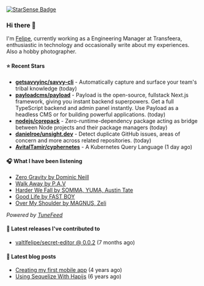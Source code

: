 <a href="https://starsense.app/developer-types" target="_blank"><img src="https://starsense.app/api/badge/?user=valtlfelipe" alt="StarSense Badge"></a>

### Hi there 👋

I'm [Felipe](https://felipevm.com), currently working as a Engineering Manager at Transfeera, enthusiastic in technology and occasionally write about my experiences. Also a hobby photographer.

#### ⭐ Recent Stars
- **[getsavvyinc/savvy-cli](https://github.com/getsavvyinc/savvy-cli)** - Automatically capture and surface your team&#39;s tribal knowledge (today)
- **[payloadcms/payload](https://github.com/payloadcms/payload)** - Payload is the open-source, fullstack Next.js framework, giving you instant backend superpowers. Get a full TypeScript backend and admin panel instantly. Use Payload as a headless CMS or for building powerful applications. (today)
- **[nodejs/corepack](https://github.com/nodejs/corepack)** - Zero-runtime-dependency package acting as bridge between Node projects and their package managers (today)
- **[danielroe/unsight.dev](https://github.com/danielroe/unsight.dev)** - Detect duplicate GitHub issues, areas of concern and more across related repositories. (today)
- **[AvitalTamir/cyphernetes](https://github.com/AvitalTamir/cyphernetes)** - A Kubernetes Query Language (1 day ago)

#### 🎧 What I have been listening
- [Zero Gravity by Dominic Neill](https://open.spotify.com/track/4JRfQNcKrWe9rAuE2e2E0N)
- [Walk Away by P.A.V](https://open.spotify.com/track/4nzZYDgs2sOA2DLDpyO1Ui)
- [Harder We Fall by SOMMA, YUMA, Austin Tate](https://open.spotify.com/track/675ENLQoyLkIzEGHm5FAqe)
- [Good Life by FAST BOY](https://open.spotify.com/track/09rcsC6M15EZPbCVmrqUYK)
- [Over My Shoulder by MAGNUS, Zeli](https://open.spotify.com/track/0PZMLgwtacSHiNwAkH2A9B)

_Powered by [TuneFeed](https://tunefeed.app?ref=valtlfelipe-gh-profile)_ 

#### 🚀 Latest releases I've contributed to


- [valtlfelipe/secret-editor @ 0.0.2](https://github.com/valtlfelipe/secret-editor/releases/tag/0.0.2) (7 months ago)

#### 📄 Latest blog posts
- [Creating my first mobile app](https://felipevm.com/posts/creating-my-first-mobile-app/) (4 years ago)
- [Using Sequelize With Hapijs](https://felipevm.com/posts/using-sequelize-with-hapijs/) (6 years ago)
